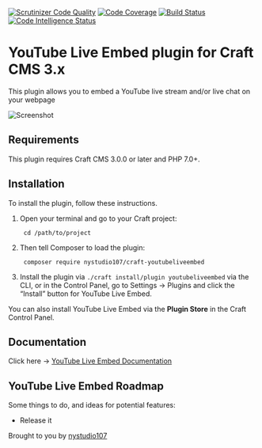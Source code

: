[![Scrutinizer Code Quality](https://scrutinizer-ci.com/g/nystudio107/craft-youtubeliveembed/badges/quality-score.png?b=v1)](https://scrutinizer-ci.com/g/nystudio107/craft-youtubeliveembed/?branch=v1) [![Code Coverage](https://scrutinizer-ci.com/g/nystudio107/craft-youtubeliveembed/badges/coverage.png?b=v1)](https://scrutinizer-ci.com/g/nystudio107/craft-youtubeliveembed/?branch=v1) [![Build Status](https://scrutinizer-ci.com/g/nystudio107/craft-youtubeliveembed/badges/build.png?b=v1)](https://scrutinizer-ci.com/g/nystudio107/craft-youtubeliveembed/build-status/v1) [![Code Intelligence Status](https://scrutinizer-ci.com/g/nystudio107/craft-youtubeliveembed/badges/code-intelligence.svg?b=v1)](https://scrutinizer-ci.com/code-intelligence)

# YouTube Live Embed plugin for Craft CMS 3.x

This plugin allows you to embed a YouTube live stream and/or live chat on your webpage

![Screenshot](./docs/docs/resources/img/plugin-logo.png)

## Requirements

This plugin requires Craft CMS 3.0.0 or later and PHP 7.0+.

## Installation

To install the plugin, follow these instructions.

1. Open your terminal and go to your Craft project:

        cd /path/to/project

2. Then tell Composer to load the plugin:

        composer require nystudio107/craft-youtubeliveembed

3. Install the plugin via `./craft install/plugin youtubeliveembed` via the CLI, or in the Control Panel, go to Settings → Plugins and click the “Install” button for YouTube Live Embed.

You can also install YouTube Live Embed via the **Plugin Store** in the Craft Control Panel.

## Documentation

Click here -> [YouTube Live Embed Documentation](https://nystudio107.com/plugins/youtube-live-embed/documentation)

## YouTube Live Embed Roadmap

Some things to do, and ideas for potential features:

* Release it

Brought to you by [nystudio107](https://nystudio107.com)
